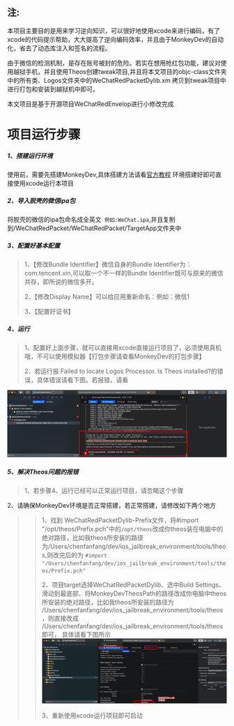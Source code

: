 
## 注:
本项目主要目的是用来学习逆向知识，可以很好地使用xcode来进行编码，有了xcode的代码提示帮助，大大提高了逆向编码效率，并且由于MonkeyDev的自动化，省去了动态库注入和签名的流程。

由于微信的检测机制，是存在账号被封的危险。若实在想用抢红包功能，建议对使用越狱手机，并且使用Theos创建tweak项目,并且将本文项目的objc-class文件夹中的所有类、Logos文件夹中的WeChatRedPacketDylib.xm 拷贝到tweak项目中进行打包和安装到越狱机中即可。

本文项目是基于开源项目WeChatRedEnvelop进行小修改完成

# 项目运行步骤

##### 1、搭建运行环境
使用前，需要先搭建MonkeyDev,具体搭建方法请看[官方教程](https://github.com/AloneMonkey/MonkeyDev/wiki/%E5%AE%89%E8%A3%85)
环境搭建好即可直接使用xcode运行本项目

##### 2、导入脱壳的微信ipa包
将脱壳的微信的ipa包命名成全英文``` 例如:WeChat.ipa```,并且复制到/WeChatRedPacket/WeChatRedPacket/TargetApp文件夹中

##### 3、配置好基本配置
>1、【修改Bundle Identifier】微信自身的Bundle Identifier为：com.tencent.xin,可以取一个不一样的Bundle Identifier既可与原来的微信共存，即所说的微信多开。
>
>2、【修改Display Name】可以给应用重新命名：例如：微信1
>
>3、【配置好证书】



##### 4、运行
>1、配置好上面步骤，就可以直接用xcode直接运行项目了，必须使用真机哦，不可以使用模拟器【打包步骤请查看MonkeyDev的打包步骤】
>
>2、若运行报 Failed to locate Logos Processor. Is Theos installed?的错误，具体错误请看下图。若报错，请看
>
![](https://raw.githubusercontent.com/chenfanfang/WeChatRedPacket/master/snapshot/Theos_Error.png)



##### 5、解决Theos问题的报错

>1、若步骤4、运行已经可以正常运行项目，请忽略这个步骤
>
2、请确保MonkeyDev环境是否正常搭建，若正常搭建，请修改如下两个地方
>>1、找到 WeChatRedPacketDylib-Prefix文件，将#import "/opt/theos/Prefix.pch"中的```/opt/theos```改成你theos装在电脑中的绝对路径，比如我theos所安装的路径为/Users/chenfanfang/dev/ios_jailbreak_environment/tools/theos,则改完后的为
>>```#import "/Users/chenfanfang/dev/ios_jailbreak_environment/tools/theos/Prefix.pch"```
>>
>>2、项目target选择WeChatRedPacketDylib、选中Build Settings、滑动到最底部、将MonkeyDevTheosPath的路径改成你电脑中theos所安装的绝对路径，比如我theos所安装的路径为
>>/Users/chenfanfang/dev/ios_jailbreak_environment/tools/theos，则直接改成
>> /Users/chenfanfang/dev/ios_jailbreak_environment/tools/theos即可，
>> 具体请看下图所示
>> ![](https://raw.githubusercontent.com/chenfanfang/WeChatRedPacket/master/snapshot/MonkeyDevTheosPath.png)
>> 
>> 3、重新使用xcode运行项目即可启动

